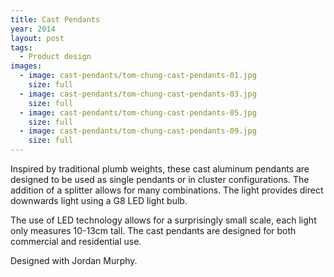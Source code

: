 ```yaml
---
title: Cast Pendants
year: 2014
layout: post
tags:
  - Product design
images:
  - image: cast-pendants/tom-chung-cast-pendants-01.jpg
    size: full
  - image: cast-pendants/tom-chung-cast-pendants-03.jpg
    size: full
  - image: cast-pendants/tom-chung-cast-pendants-05.jpg
    size: full
  - image: cast-pendants/tom-chung-cast-pendants-09.jpg
    size: full
---
```


Inspired by traditional plumb weights, these cast aluminum pendants are designed to be used as single pendants or in cluster configurations. The addition of a splitter allows for many combinations. The light provides direct downwards light using a G8 LED light bulb.

The use of LED technology allows for a surprisingly small scale, each light only measures 10-13cm tall. The cast pendants are designed for both commercial and residential use.

Designed with Jordan Murphy.